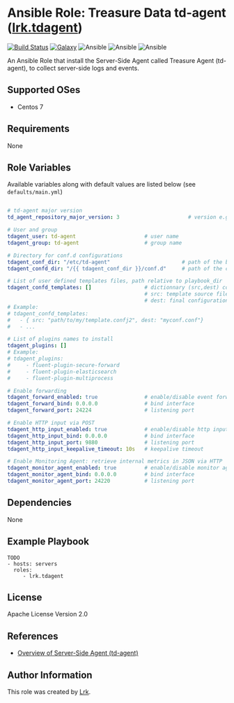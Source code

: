 Ansible Role: Treasure Data td-agent ([lrk.tdagent](https://galaxy.ansible.com/lrk/td-agent/))
=========
[![Build Status](https://travis-ci.org/lrk/ansible-role-tdagent.svg?branch=master)](https://travis-ci.org/lrk/ansible-role-tdagent)
[![Galaxy](https://img.shields.io/badge/galaxy-lrk.td--agent-blue.svg)](https://galaxy.ansible.com/lrk/td-agent)
![Ansible](https://img.shields.io/ansible/role/d/20339.svg)
![Ansible](https://img.shields.io/badge/dynamic/json.svg?label=min_ansible_version&url=https%3A%2F%2Fgalaxy.ansible.com%2Fapi%2Fv1%2Froles%2F20339%2F&query=$.min_ansible_version)
![Ansible](https://img.shields.io/ansible/quality/20339)

An Ansible Role that install the Server-Side Agent called Treasure Agent (td-agent), to collect server-side logs and events.

Supported OSes
--------------
- Centos 7

Requirements
------------

None

Role Variables
--------------

Available variables along with default values are listed below (see `defaults/main.yml`)
```yml

# td-agent major version
td_agent_repository_major_version: 3                      # version e.g 2 ,3 ..

# User and group
tdagent_user: td-agent                      # user name
tdagent_group: td-agent                     # group name

# Directory for conf.d configurations
tdagent_conf_dir: "/etc/td-agent"                       # path of the base td-agent configuration directory
tdagent_confd_dir: "/{{ tdagent_conf_dir }}/conf.d"     # path of the conf.d directory

# List of user defined templates files, path relative to playbook_dir
tdagent_confd_templates: []                 # dictionnary (src,dest) containing templates for user defined configuration to place into tdagent_confd_dir
                                            # src: template source file, path relative to playbook_dir
                                            # dest: final configuration file name, MUST BE .conf
# Example:
# tdagent_confd_templates:
#   - { src: "path/to/my/template.confj2", dest: "myconf.conf"}
#   - ...

# List of plugins names to install
tdagent_plugins: []
# Example:
# tdagent_plugins:
#     - fluent-plugin-secure-forward
#     - fluent-plugin-elasticsearch
#     - fluent-plugin-multiprocess

# Enable forwarding
tdagent_forward_enabled: true               # enable/disable event forwarding configuration  
tdagent_forward_bind: 0.0.0.0               # bind interface       
tdagent_forward_port: 24224                 # listening port   

# Enable HTTP input via POST
tdagent_http_input_enabled: true            # enable/disable http input configuration
tdagent_http_input_bind: 0.0.0.0            # bind interface       
tdagent_http_input_port: 9880               # listening port   
tdagent_http_input_keepalive_timeout: 10s   # keepalive timeout              

# Enable Monitoring Agent: retrieve internal metrics in JSON via HTTP
tdagent_monitor_agent_enabled: true         # enable/disable monitor agent configuration
tdagent_monitor_agent_bind: 0.0.0.0         # bind interface
tdagent_monitor_agent_port: 24220           # listening port

```

Dependencies
------------

None

Example Playbook
----------------

    TODO
    - hosts: servers
      roles:
         - lrk.tdagent

License
-------

Apache License Version 2.0

References
----------

- [Overview of Server-Side Agent (td-agent)](https://docs.treasuredata.com/articles/td-agent)

Author Information
------------------
This role was created by [Lrk](https://github.com/lrk).
